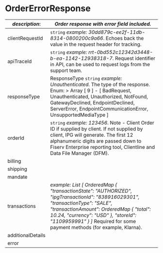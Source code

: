 
# OrderErrorResponse

| *description*:   | *Order response with error field included.*|
|----|----|
| clientRequestId |    ``` string ```  *example:   30dd879c-ee2f-11db-8314-0800200c9a66*. Echoes back the value in the request header for tracking.|
| apiTraceId |    ``` string ```  *example: rrt-0bd552c12342d3448-b-ea-1142-12938318-7*. Request identifier in API, can be used to request logs from the support team.|
| responseType | ResponseType   ``` string ```  *example: Unauthenticated*. The type of the response. Enum:    > Array [ 9 ] - [ BadRequest, Unauthenticated, Unauthorized, NotFound, GatewayDeclined, EndpointDeclined, ServerError, EndpointCommunicationError, UnsupportedMediaType ]|
| orderId |    ``` string ```  *example: 123456*. Note - Client Order ID if supplied by client. If not supplied by client, IPG will generate. The first 12 alphanumeric digits are passed down to Fiserv Enterprise reporting tool, Clientline and Data File Manager (DFM).|
| billing |  |  
| shipping |  |  
| mandate |  |  
| transactions | *example: List [ OrderedMap { "transactionState": "AUTHORIZED", "ipgTransactionId": "838916029301", "transactionType": "SALE", "transactionAmount": OrderedMap { "total": 10.24, "currency": "USD" }, "storeId": "1109959991" } ]* Required for some payment methods (for example, Klarna).|
| additionalDetails |   |  
| error |   |  


